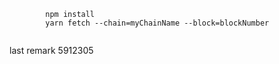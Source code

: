 <pre>
    <code>
        npm install
        yarn fetch --chain=myChainName --block=blockNumber
    </code>
</pre>

last remark 5912305